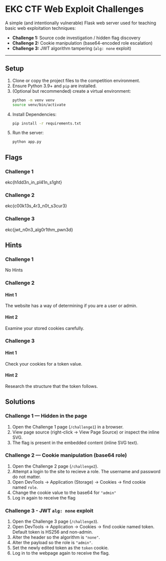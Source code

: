 # EKC CTF Web Exploit Challenges
A simple (and intentionally vulnerable) Flask web server used for teaching basic web exploitation techniques:  
- **Challenge 1:** Source code investigation / hidden flag discovery  
- **Challenge 2:** Cookie manipulation (base64-encoded role escalation)  
- **Challenge 3:** JWT algorithm tampering (`alg: none` exploit)

---

## Setup
1. Clone or copy the project files to the competition environment.
2. Ensure Python 3.9+ and `pip` are installed.
3. (Optional but recommended) create a virtual environment:
   ```bash
   python -m venv venv
   source venv/bin/activate
   ```
4. Install Dependencies:
    ```bash
    pip install -r requirements.txt
    ```
5. Run the server:
    ```bash
    python app.py
    ```


## Flags
### Challenge 1
ekc{h1dd3n_in_pl41n_s1ght}
### Challenge 2
ekc{c00k13s_4r3_n0t_s3cur3}
### Challenge 3
ekc{jwt_n0n3_alg0r1thm_pwn3d}


## Hints
### Challenge 1
No Hints
### Challenge 2
#### Hint 1
The website has a way of determining if you are a user or admin.
#### Hint 2
Examine your stored cookies carefully.
### Challenge 3
#### Hint 1
Check your cookies for a token value.
#### Hint 2
Research the structure that the token follows.


## Solutions
### Challenge 1 — Hidden in the page
1. Open the Challenge 1 page (`/challenge1`) in a browser.
2. View page source (right-click → View Page Source) or inspect the inline SVG.
3. The flag is present in the embedded content (inline SVG text).  
### Challenge 2 — Cookie manipulation (base64 role)
1. Open the Challenge 2 page (`/challenge2`).
2. Attempt a login to the site to recieve a role. The username and password do not matter.
3. Open DevTools → Application (Storage) → Cookies → find cookie named `role`.
4. Change the cookie value to the base64 for `"admin"`
5. Log in again to receive the flag
### Challenge 3 - JWT `alg: none` exploit
1. Open the Challenge 3 page (`/challenge3`).
2. Open DevTools → Application → Cookies → find cookie named token. Default token is HS256 and non-admin.
3. Alter the header so the algorithm is `"none"`.
4. Alter the payload so the role is `"admin"`.
5. Set the newly edited token as the `token` cookie.
6. Log in to the webpage again to receive the flag.